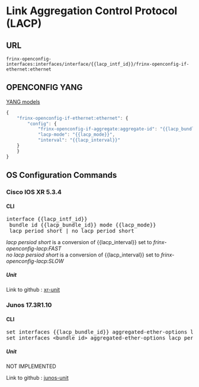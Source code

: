 # Link Aggregation Control Protocol (LACP)

## URL

```
frinx-openconfig-interfaces:interfaces/interface/{{lacp_intf_id}}/frinx-openconfig-if-ethernet:ethernet
```

## OPENCONFIG YANG

[YANG models](https://github.com/FRINXio/openconfig/tree/master/lacp/src/main/yang)

```javascript
{
    "frinx-openconfig-if-ethernet:ethernet": {
        "config": {
            "frinx-openconfig-if-aggregate:aggregate-id": "{{lacp_bundle_id}}",
            "lacp-mode": "{{lacp_mode}}",
            "interval": "{{lacp_interval}}"
	}
    }
}
```

## OS Configuration Commands

### Cisco IOS XR 5.3.4

#### CLI

<pre>
interface {{lacp_intf_id}}
 bundle id {{lacp_bundle_id}} mode {{lacp_mode}}
 lacp period short | no lacp period short
</pre>

*lacp persiod short* is a conversion of {{lacp_interval}} set to *frinx-openconfig-lacp:FAST*  
*no lacp persiod short* is a conversion of {{lacp_interval}} set to *frinx-openconfig-lacp:SLOW* 

##### Unit

Link to github : [xr-unit](https://github.com/FRINXio/cli-units/tree/master/ios-xr/interface)

### Junos 17.3R1.10

#### CLI

<pre>
set interfaces {{lacp_bundle_id}} aggregated-ether-options lacp {{lacp_mode}}
set interfaces &lt;bundle_id&gt; aggregated-ether-options lacp periodic {{lacp_interva}}
</pre>

##### Unit

NOT IMPLEMENTED

Link to github : [junos-unit]()
